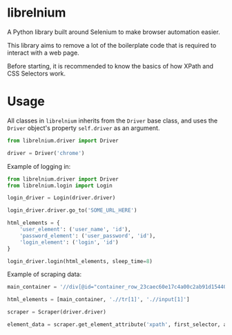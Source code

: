 # librelnium
A Python library built around Selenium to make browser automation easier.

This library aims to remove a lot of the boilerplate code that is required to interact with a web page.

Before starting, it is recommended to know the basics of how XPath and CSS Selectors work.

# Usage

All classes in `librelnium` inherits from the `Driver` base class, and uses the `Driver` object's property `self.driver` as an argument.

```python
from librelnium.driver import Driver

driver = Driver('chrome')
```

Example of logging in:

```python
from librelnium.driver import Driver
from librelnium.login import Login

login_driver = Login(driver.driver)

login_driver.driver.go_to('SOME_URL_HERE') 

html_elements = {
    'user_element': ('user_name', 'id'),
    'password_element': ('user_password', 'id'),
    'login_element': ('login', 'id')
}

login_driver.login(html_elements, sleep_time=8)
```

Example of scraping data:

```python
main_container = '//div[@id="container_row_23caec60e17c4a00c2ab91d15440c5ee"]'

html_elements = [main_container, './/tr[1]', './/input[1]']

scraper = Scraper(driver.driver)

element_data = scraper.get_element_attribute('xpath', first_selector, attribute='value')
```